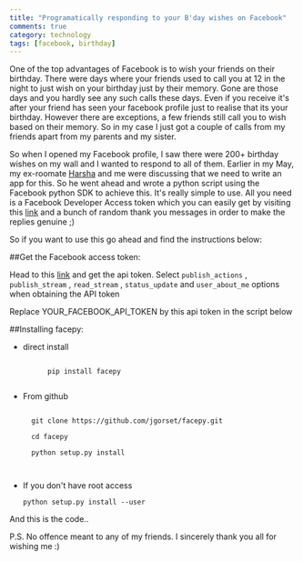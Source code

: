 ```yaml
---
title: "Programatically responding to your B'day wishes on Facebook"
comments: true
category: technology
tags: [facebook, birthday]
---
```


One of the top advantages of Facebook is to wish your friends on their birthday. There were days where your friends used to call you at 12 in the night to just wish on your birthday just by their memory. Gone are those days and you hardly see any such calls these days. Even if you receive it's after your friend has seen your facebook profile just to realise that its your birthday. However there are exceptions, a few friends still call you to wish based on their memory. So in my case I just got a couple of calls from my friends apart from my parents and my sister.

So when I opened my Facebook profile, I saw there were 200+ birthday wishes on my  wall and I wanted to respond to all of them. Earlier in my May, my ex-roomate [Harsha](https://twitter.com/harry_sistalam) and me were discussing that we need to write an app for this. So he went ahead and wrote a python script using the Facebook python SDK to achieve this. It's really simple to use. All you need is a Facebook Developer Access token which you can easily get by visiting this [link](https://developers.facebook.com/tools/explorer) and a bunch of random thank you messages in order to make the replies genuine ;)

So if you want to use this go ahead and find the instructions below:

##Get the Facebook access token:

Head to this [link](https://developers.facebook.com/tools/explorer) and get the api token. Select `publish_actions` , `publish_stream` , `read_stream` , `status_update` 
and `user_about_me` options when obtaining the API token

Replace YOUR_FACEBOOK_API_TOKEN by this api token in the script below

##Installing facepy:

* direct install

    <code>
        pip install facepy
    </code>

* From github

    <code>
    git clone https://github.com/jgorset/facepy.git<br/>
    cd facepy<br/>
    python setup.py install<br/>
    </code>

* If you don't have root access 

    <code>python setup.py install --user</code>

And this is the code..

<div id ="gist-code">
<script src="https://gist.github.com/2821658.js?file=birth_day_thank_you.py"></script>
</div>

P.S. No offence meant to any of my friends. I sincerely thank you all for wishing me :)
